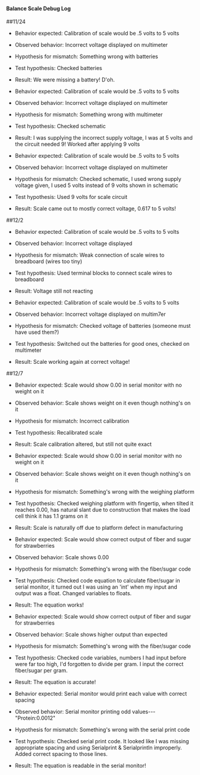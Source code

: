 #### Balance Scale Debug Log

##11/24

- Behavior expected: Calibration of scale would be .5 volts to 5 volts
- Observed behavior: Incorrect voltage displayed on multimeter
- Hypothesis for mismatch: Something wrong with batteries
- Test hypothesis: Checked batteries
- Result: We were missing a battery! D'oh.

- Behavior expected: Calibration of scale would be .5 volts to 5 volts
- Observed behavior: Incorrect voltage displayed on multimeter
- Hypothesis for mismatch: Something wrong with multimeter
- Test hypothesis: Checked schematic
- Result: I was supplying the incorrect supply voltage, I was at 5 volts and the circuit needed 9! Worked after applying 9 volts

- Behavior expected: Calibration of scale would be .5 volts to 5 volts
- Observed behavior: Incorrect voltage displayed on multimeter
- Hypothesis for mismatch: Checked schematic, I used wrong supply voltage given, I used 5 volts instead of 9 volts shown in schematic
- Test hypothesis: Used 9 volts for scale circuit
- Result: Scale came out to mostly correct voltage, 0.617 to 5 volts!

##12/2

- Behavior expected: Calibration of scale would be .5 volts to 5 volts
- Observed behavior: Incorrect voltage displayed
- Hypothesis for mismatch: Weak connection of scale wires to breadboard (wires too tiny)
- Test hypothesis: Used terminal blocks to connect scale wires to breadboard
- Result: Voltage still not reacting

- Behavior expected: Calibration of scale would be .5 volts to 5 volts
- Observed behavior: Incorrect voltage displayed on multim7er
- Hypothesis for mismatch: Checked voltage of batteries (someone must have used them?)
- Test hypothesis: Switched out the batteries for good ones, checked on multimeter
- Result: Scale working again at correct voltage!

##12/7

- Behavior expected: Scale would show 0.00 in serial monitor with no weight on it
- Observed behavior: Scale shows weight on it even though nothing's on it
- Hypothesis for mismatch: Incorrect calibration
- Test hypothesis: Recalibrated scale
- Result: Scale calibration altered, but still not quite exact

- Behavior expected: Scale would show 0.00 in serial monitor with no weight on it
- Observed behavior: Scale shows weight on it even though nothing's on it
- Hypothesis for mismatch: Something's wrong with the weighing platform
- Test hypothesis: Checked weighing platform with fingertip, when tilted it reaches 0.00, has natural slant due to construction that makes the load cell think it has 1.1 grams on it
- Result: Scale is naturally off due to platform defect in manufacturing

- Behavior expected: Scale would show correct output of fiber and sugar for strawberries
- Observed behavior: Scale shows 0.00
- Hypothesis for mismatch: Something's wrong with the fiber/sugar code
- Test hypothesis: Checked code equation to calculate fiber/sugar in serial monitor, it turned out I was using an 'int' when my input and output was a float. Changed variables to floats.
- Result: The equation works!


- Behavior expected: Scale would show correct output of fiber and sugar for strawberries
- Observed behavior: Scale shows higher output than expected
- Hypothesis for mismatch: Something's wrong with the fiber/sugar code
- Test hypothesis: Checked code variables, numbers I had input before were far too high, I'd forgotten to divide per gram. I input the correct fiber/sugar per gram.
- Result: The equation is accurate!


- Behavior expected: Serial monitor would print each value with correct spacing
- Observed behavior: Serial monitor printing odd values---"Protein:0.0012"
- Hypothesis for mismatch: Something's wrong with the serial print code
- Test hypothesis: Checked serial print code. It looked like I was missing appropriate spacing and using Serialprint & Serialprintln improperly. Added correct spacing to those lines.
- Result: The equation is readable in the serial monitor!


